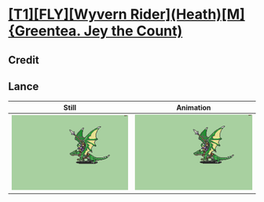 # [\[T1\]\[FLY\]\[Wyvern Rider\]\(Heath\)\[M\]{Greentea. Jey the Count\)](../)

## Credit


	
## Lance

| Still | Animation |
| :---: | :-------: |
| ![Lance still](./Lance_000.png) | ![Lance animation](./Lance.gif) |

